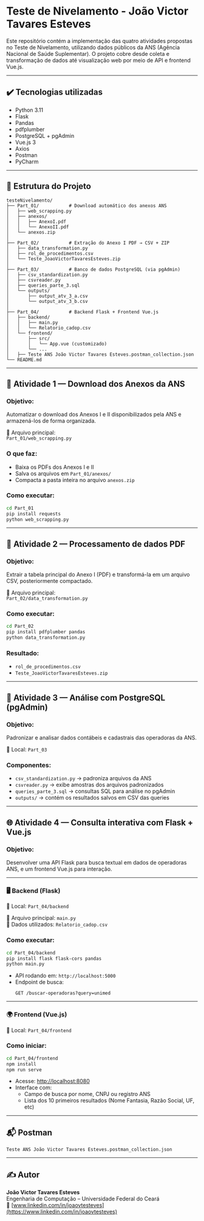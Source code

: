 # Teste de Nivelamento - João Victor Tavares Esteves

Este repositório contém a implementação das quatro atividades propostas no Teste de Nivelamento, utilizando dados públicos da ANS (Agência Nacional de Saúde Suplementar). O projeto cobre desde coleta e transformação de dados até visualização web por meio de API e frontend Vue.js.

---

## ✔️ Tecnologias utilizadas

- Python 3.11
- Flask
- Pandas
- pdfplumber
- PostgreSQL + pgAdmin
- Vue.js 3
- Axios
- Postman
- PyCharm

---

## 📂 Estrutura do Projeto

```
testeNivelamento/
├── Part_01/           # Download automático dos anexos ANS
│   ├── web_scrapping.py
│   ├── anexos/
│   │   ├── AnexoI.pdf
│   │   └── AnexoII.pdf
│   └── anexos.zip
│
├── Part_02/           # Extração do Anexo I PDF → CSV + ZIP
│   ├── data_transformation.py
│   ├── rol_de_procedimentos.csv
│   └── Teste_JoaoVictorTavaresEsteves.zip
│
├── Part_03/           # Banco de dados PostgreSQL (via pgAdmin)
│   ├── csv_standardization.py
│   ├── csvreader.py
│   ├── queries_parte_3.sql
│   └── outputs/
│       ├── output_atv_3_a.csv
│       └── output_atv_3_b.csv
│
├── Part_04/           # Backend Flask + Frontend Vue.js
│   ├── backend/
│   │   ├── main.py
│   │   └── Relatorio_cadop.csv
│   └── frontend/
│       ├── src/
│       │   └── App.vue (customizado)
│       └── ...
│   ├── Teste ANS João Victor Tavares Esteves.postman_collection.json 
└── README.md
```

---

## 📌 Atividade 1 — Download dos Anexos da ANS

### Objetivo:
Automatizar o download dos Anexos I e II disponibilizados pela ANS e armazená-los de forma organizada.

📄 Arquivo principal:  
`Part_01/web_scrapping.py`

### O que faz:
- Baixa os PDFs dos Anexos I e II
- Salva os arquivos em `Part_01/anexos/`
- Compacta a pasta inteira no arquivo `anexos.zip`

### Como executar:
```bash
cd Part_01
pip install requests
python web_scrapping.py
```

---

## 🧾 Atividade 2 — Processamento de dados PDF

### Objetivo:
Extrair a tabela principal do Anexo I (PDF) e transformá-la em um arquivo CSV, posteriormente compactado.

📄 Arquivo principal:  
`Part_02/data_transformation.py`

### Como executar:
```bash
cd Part_02
pip install pdfplumber pandas
python data_transformation.py
```

### Resultado:
- `rol_de_procedimentos.csv`
- `Teste_JoaoVictorTavaresEsteves.zip`

---

## 🐘 Atividade 3 — Análise com PostgreSQL (pgAdmin)

### Objetivo:
Padronizar e analisar dados contábeis e cadastrais das operadoras da ANS.

📁 Local: `Part_03`

### Componentes:
- `csv_standardization.py` → padroniza arquivos da ANS
- `csvreader.py` → exibe amostras dos arquivos padronizados
- `queries_parte_3.sql` → consultas SQL para análise no pgAdmin
- `outputs/` → contém os resultados salvos em CSV das queries

---

## 🌐 Atividade 4 — Consulta interativa com Flask + Vue.js

### Objetivo:
Desenvolver uma API Flask para busca textual em dados de operadoras ANS, e um frontend Vue.js para interação.

---

### 🖥️ Backend (Flask)

📁 Local: `Part_04/backend`

📄 Arquivo principal: `main.py`  
📄 Dados utilizados: `Relatorio_cadop.csv`

### Como executar:
```bash
cd Part_04/backend
pip install flask flask-cors pandas
python main.py
```

- API rodando em: `http://localhost:5000`
- Endpoint de busca:  
  ```
  GET /buscar-operadoras?query=unimed
  ```

---

### 🌍 Frontend (Vue.js)

📁 Local: `Part_04/frontend`

### Como iniciar:
```bash
cd Part_04/frontend
npm install
npm run serve
```

- Acesse: [http://localhost:8080](http://localhost:8080)
- Interface com:
  - Campo de busca por nome, CNPJ ou registro ANS
  - Lista dos 10 primeiros resultados (Nome Fantasia, Razão Social, UF, etc)

---

## 📬 Postman

`Teste ANS João Victor Tavares Esteves.postman_collection.json`

---

## ✍️ Autor

**João Victor Tavares Esteves**  
Engenharia de Computação – Universidade Federal do Ceará  
📎 [www.linkedin.com/in/joaovtesteves](https://www.linkedin.com/in/joaovtesteves)
